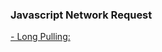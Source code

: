 ### Javascript Network Request

[- Long Pulling: ](https://javascript.info/long-polling#long-polling)
